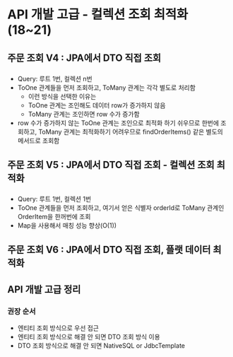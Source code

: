 # API 개발 고급 - 컬렉션 조회 최적화 (18~21)

## 주문 조회 V4 : JPA에서 DTO 직접 조회
### 
- Query: 루트 1번, 컬렉션 n번
- ToOne 관계들을 먼저 조회하고, ToMany 관계는 각각 별도로 처리함
    - 이런 방식을 선택한 이유는
    - ToOne 관계는 조인해도 데이터 row가 증가하지 않음
    - ToMany 관계는 조인하면 row 수가 증가함
- row 수가 증가하지 않는 ToOne 관계는 조인으로 최적화 하기 쉬우므로 한번에 조회하고,
ToMany 관계는 최적화하기 어려우므로 findOrderItems() 같은 별도의 메서드로 조회함

## 주문 조회 V5 : JPA에서 DTO 직접 조회 - 컬렉션 조회 최적화
###
- Query: 루트 1번, 컬렉션 1번
- ToOne 관계들을 먼저 조회하고, 여기서 얻은 식별자 orderId로 ToMany 관계인 OrderItem을 한꺼번에 조회
- Map을 사용해서 매칭 성능 향상(O(1))

## 주문 조회 V6 : JPA에서 DTO 직접 조회, 플랫 데이터 최적화

## API 개발 고급 정리 
### 권장 순서
- 엔티티 조회 방식으로 우선 접근
- 엔티티 조회 방식으로 해결 안 되면 DTO 조회 방식 이용
- DTO 조회 방식으로 해결 안 되면 NativeSQL or JdbcTemplate